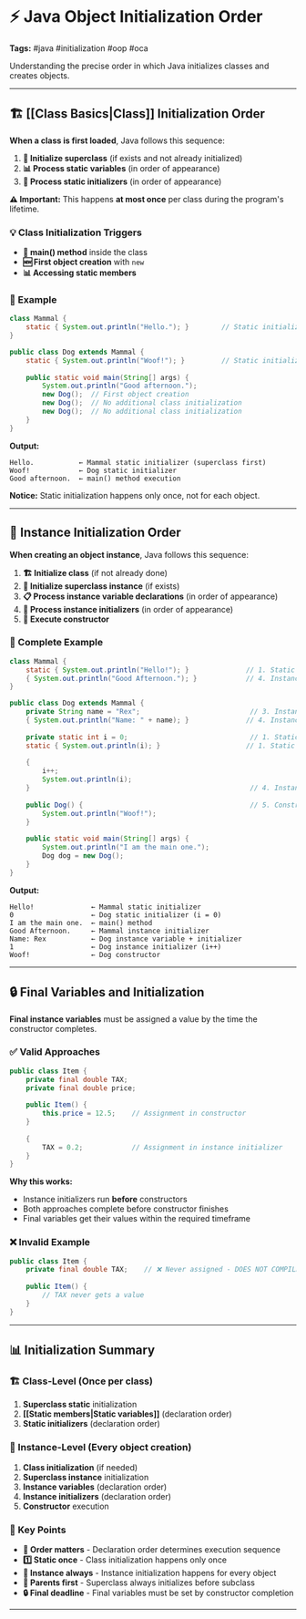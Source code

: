 # ⚡ Java Object Initialization Order

**Tags:** #java #initialization #oop #oca

Understanding the precise order in which Java initializes classes and creates objects.

---

## 🏗️ [[Class Basics|Class]] Initialization Order

**When a class is first loaded**, Java follows this sequence:

1. **🔼 Initialize superclass** (if exists and not already initialized)
2. **📊 Process static variables** (in order of appearance)
3. **🔧 Process static initializers** (in order of appearance)

**⚠️ Important:** This happens **at most once** per class during the program's lifetime.

### 💡 Class Initialization Triggers

- **🎯 main() method** inside the class
- **🆕 First object creation** with `new`
- **📊 Accessing static members**

### 📝 Example

```java
class Mammal {
    static { System.out.println("Hello."); }        // Static initializer
}

public class Dog extends Mammal {
    static { System.out.println("Woof!"); }         // Static initializer
    
    public static void main(String[] args) {
        System.out.println("Good afternoon.");
        new Dog();  // First object creation
        new Dog();  // No additional class initialization
        new Dog();  // No additional class initialization
    }
}
```

**Output:**

```
Hello.           ← Mammal static initializer (superclass first)
Woof!            ← Dog static initializer
Good afternoon.  ← main() method execution
```

**Notice:** Static initialization happens only once, not for each object.

---

## 🎯 Instance Initialization Order

**When creating an object instance**, Java follows this sequence:

1. **🏗️ Initialize class** (if not already done)
2. **🔼 Initialize superclass instance** (if exists)
3. **📋 Process instance variable declarations** (in order of appearance)
4. **🔧 Process instance initializers** (in order of appearance)
5. **🎯 Execute constructor**

### 📝 Complete Example

```java
class Mammal {
    static { System.out.println("Hello!"); }              // 1. Static init
    { System.out.println("Good Afternoon."); }            // 4. Instance init
}

public class Dog extends Mammal {
    private String name = "Rex";                           // 3. Instance variable
    { System.out.println("Name: " + name); }              // 4. Instance init
    
    private static int i = 0;                              // 1. Static variable
    static { System.out.println(i); }                     // 1. Static init
    
    { 
        i++; 
        System.out.println(i); 
    }                                                      // 4. Instance init
    
    public Dog() {                                         // 5. Constructor
        System.out.println("Woof!");
    }
    
    public static void main(String[] args) {
        System.out.println("I am the main one.");
        Dog dog = new Dog();
    }
}
```

**Output:**

```
Hello!              ← Mammal static initializer
0                   ← Dog static initializer (i = 0)
I am the main one.  ← main() method
Good Afternoon.     ← Mammal instance initializer
Name: Rex           ← Dog instance variable + initializer
1                   ← Dog instance initializer (i++)
Woof!               ← Dog constructor
```

---

## 🔒 Final Variables and Initialization

**Final instance variables** must be assigned a value by the time the constructor completes.

### ✅ Valid Approaches

```java
public class Item {
    private final double TAX;
    private final double price;
    
    public Item() {
        this.price = 12.5;    // Assignment in constructor
    }
    
    {
        TAX = 0.2;            // Assignment in instance initializer
    }
}
```

**Why this works:**

- Instance initializers run **before** constructors
- Both approaches complete before constructor finishes
- Final variables get their values within the required timeframe

### ❌ Invalid Example

```java
public class Item {
    private final double TAX;    // ❌ Never assigned - DOES NOT COMPILE
    
    public Item() {
        // TAX never gets a value
    }
}
```

---

## 📊 Initialization Summary

### 🏗️ Class-Level (Once per class)

1. **Superclass static** initialization
2. **[[Static members|Static variables]]** (declaration order)
3. **Static initializers** (declaration order)

### 🎯 Instance-Level (Every object creation)

1. **Class initialization** (if needed)
2. **Superclass instance** initialization
3. **Instance variables** (declaration order)
4. **Instance initializers** (declaration order)
5. **Constructor** execution

### 🔑 Key Points

- **📅 Order matters** - Declaration order determines execution sequence
- **1️⃣ Static once** - Class initialization happens only once
- **🔄 Instance always** - Instance initialization happens for every object
- **🔼 Parents first** - Superclass always initializes before subclass
- **🔒 Final deadline** - Final variables must be set by constructor completion

---